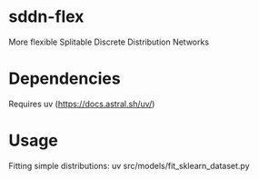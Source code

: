 # sddn-flex
More flexible Splitable Discrete Distribution Networks

# Dependencies
Requires uv (https://docs.astral.sh/uv/)

# Usage
Fitting simple distributions: 
uv src/models/fit_sklearn_dataset.py